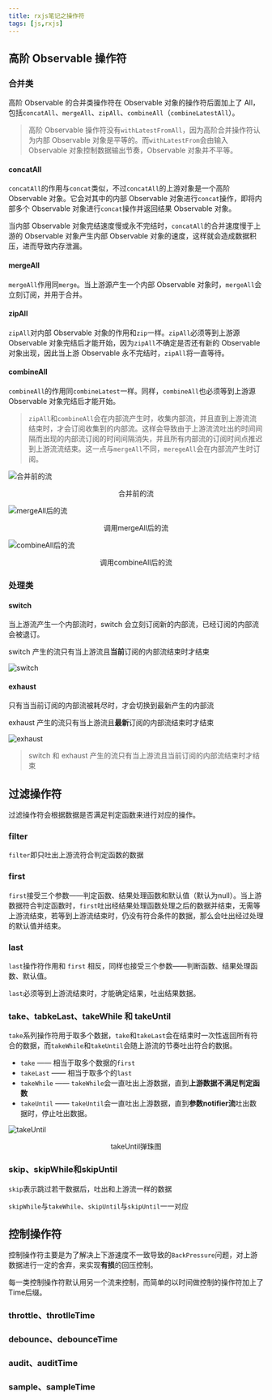 ```yaml
---
title: rxjs笔记之操作符
tags: [js,rxjs]
---
```


## 高阶 Observable 操作符

### 合并类

高阶 Observable 的合并类操作符在 Observable 对象的操作符后面加上了 All，包括`concatAll`、`mergeAll`、`zipAll`、`combineAll`（`combineLatestAll`）。

> 高阶 Observable 操作符没有`withLatestFromAll`，因为高阶合并操作符认为内部 Observable 对象是平等的。而`withLatestFrom`会由输入 Observable 对象控制数据输出节奏，Observable 对象并不平等。

#### concatAll

`concatAll`的作用与`concat`类似，不过`concatAll`的上游对象是一个高阶 Observable 对象。它会对其中的内部 Observable 对象进行`concat`操作，即将内部多个 Observable 对象进行`concat`操作并返回结果 Observable 对象。

当内部 Observable 对象完结速度慢或永不完结时，`concatAll`的合并速度慢于上游的 Observable 对象产生内部 Observable 对象的速度，这样就会造成数据积压，进而导致内存泄漏。

#### mergeAll

`mergeAll`作用同`merge`。当上游源产生一个内部 Observable 对象时，`mergeAll`会立刻订阅，并用于合并。

#### zipAll

`zipAll`对内部 Observable 对象的作用和`zip`一样。`zipAll`必须等到上游源 Observable 对象完结后才能开始，因为`zipAll`不确定是否还有新的 Observable 对象出现，因此当上游 Observable 永不完结时，`zipAll`将一直等待。

#### combineAll

`combineAll`的作用同`combineLatest`一样。同样，`combineAll`也必须等到上游源 Observable 对象完结后才能开始。

> `zipAll`和`combineAll`会在内部流产生时，收集内部流，并且直到上游流流结束时，才会订阅收集到的内部流。这样会导致由于上游流流吐出的时间间隔而出现的内部流订阅的时间间隔消失，并且所有内部流的订阅时间点推迟到上游流流结束。这一点与`mergeAll`不同，`meregeAll`会在内部流产生时订阅。

![合并前的流](./合并前的流.png)

<center>合并前的流</center>

![mergeAll后的流](./mergeAll.png)

<center>调用mergeAll后的流</center>

![combineAll后的流](./combineAll.png)

<center>调用combineAll后的流</center>

### 处理类

#### switch

当上游流产生一个内部流时，switch 会立刻订阅新的内部流，已经订阅的内部流会被退订。

switch 产生的流只有当上游流且**当前**订阅的内部流结束时才结束

![switch](./switch.png)

#### exhaust

只有当当前订阅的内部流被耗尽时，才会切换到最新产生的内部流

exhaust 产生的流只有当上游流且**最新**订阅的内部流结束时才结束

![exhaust](./exhaust.png)

> switch 和 exhaust 产生的流只有当上游流且当前订阅的内部流结束时才结束

## 过滤操作符

过滤操作符会根据数据是否满足判定函数来进行对应的操作。

### filter

`filter`即只吐出上游流符合判定函数的数据

### first

`first`接受三个参数——判定函数、结果处理函数和默认值（默认为null）。当上游数据符合判定函数时，`first`吐出经结果处理函数处理之后的数据并结束，无需等上游流结束，若等到上游流结束时，仍没有符合条件的数据，那么会吐出经过处理的默认值并结束。

### last

`last`操作符作用和 `first` 相反，同样也接受三个参数——判断函数、结果处理函数、默认值。

`last`必须等到上游流结束时，才能确定结果，吐出结果数据。

### take、tabkeLast、takeWhile 和 takeUntil

`take`系列操作符用于取多个数据，`take`和`takeLast`会在结束时一次性返回所有符合的数据，而`takeWhile`和`takeUntil`会随上游流的节奏吐出符合的数据。


* `take` —— 相当于取多个数据的`first`
* `takeLast` —— 相当于取多个的`last`
* `takeWhile` —— `takeWhile`会一直吐出上游数据，直到**上游数据不满足判定函数**
* `takeUntil` —— `takeUntil`会一直吐出上游数据，直到**参数notifier流**吐出数据时，停止吐出数据。

![takeUntil](./takeUntil.png)

<center>takeUntil弹珠图</center>

### skip、skipWhile和skipUntil

`skip`表示跳过若干数据后，吐出和上游流一样的数据

`skipWhile`与`takeWhile`、`skipUntil`与`skipUntil`一一对应

## 控制操作符

控制操作符主要是为了解决上下游速度不一致导致的`BackPressure`问题，对上游数据进行一定的舍弃，来实现**有损**的回压控制。

每一类控制操作符默认用另一个流来控制，而简单的以时间做控制的操作符加上了Time后缀。

### throttle、throtlleTime

### debounce、debounceTime

### audit、auditTime

### sample、sampleTime

